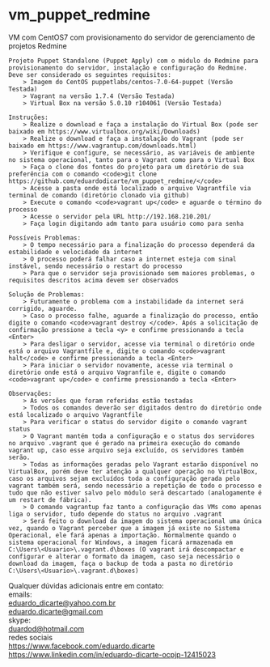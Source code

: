 # vm_puppet_redmine
VM com CentOS7 com provisionamento do servidor de gerenciamento de projetos Redmine

    Projeto Puppet Standalone (Puppet Apply) com o módulo do Redmine para provisionamento do servidor, instalação e configuração do Redmine. Deve ser considerado os seguintes requisitos:
      	> Imagem do CentOS puppetlabs/centos-7.0-64-puppet (Versão Testada)
      	> Vagrant na versão 1.7.4 (Versão Testada)
      	> Virtual Box na versão 5.0.10 r104061 (Versão Testada)
    
    Instruções:
        > Realize o download e faça a instalação do Virtual Box (pode ser baixado em https://www.virtualbox.org/wiki/Downloads)
        > Realize o download e faça a instalação do Vagrant (pode ser baixado em https://www.vagrantup.com/downloads.html)
        > Verifique e configure, se necessário, as variáveis de ambiente no sistema operacional, tanto para o Vagrant como para o Virtual Box
        > Faça o clone dos fontes do projeto para um diretório de sua preferência com o comando <code>git clone https://github.com/eduardodicarte/vm_puppet_redmine/</code>
        > Acesse a pasta onde está localizado o arquivo Vagrantfile via terminal de comando (diretório clonado via github)
        > Execute o comando <code>vagrant up</code> e aguarde o término do processo
        > Acesse o servidor pela URL http://192.168.210.201/
        > Faça login digitando adm tanto para usuário como para senha
        
    Possíveis Problemas:
        > O tempo necessário para a finalização do processo dependerá da estabilidade e velocidade da internet
        > O processo poderá falhar caso a internet esteja com sinal instável, sendo necessário o restart do processo
        > Para que o servidor seja provisionado sem maiores problemas, o requisitos descritos acima devem ser observados
    
    Solução de Problemas:
        > Futuramente o problema com a instabilidade da internet será corrigido, aguarde.
        > Caso o processo falhe, aguarde a finalização do processo, então digite o comando <code>vagrant destroy </code>. Após a solicitação de confirmação pressione a tecla <y> e confirme pressionando a tecla <Enter>
        > Para desligar o servidor, acesse via terminal o diretório onde está o arquivo Vagrantfile e, digite o comando <code>vagrant halt</code> e confirme pressionando a tecla <Enter>
        > Para iniciar o servidor novamente, acesse via terminal o diretório onde está o arquivo Vagranfile e, digite o comando <code>vagrant up</code> e confirme pressionando a tecla <Enter>
        
    Observações:
        > As versões que foram referidas estão testadas
        > Todos os comandos deverão ser digitados dentro do diretório onde está localizado o arquivo Vagrantfile
        > Para verificar o status do servidor digite o comando vagrant status
        > O Vagrant mantém toda a configuração e o status dos servidores no arquivo .vagrant que é gerado na primeira execução do comando vagrant up, caso esse arquivo seja excluído, os servidores também serão.
        > Todas as informações geradas pelo Vagrant estarão disponível no VirtualBox, porém deve ter atenção a qualquer operação no VirtualBox, caso os arquivos sejam excluídos toda a configuração gerada pelo vagrant também será, sendo necessário a repetição de todo o processo e tudo que não estiver salvo pelo módulo será descartado (analogamente é um restart de fábrica).
        > O comando vagrantup faz tanto a configuração das VMs como apenas liga o servidor, tudo depende do status no arquivo .vagrant
        > Será feito o download da imagem do sistema operacional uma única vez, quando o Vagrant perceber que a imagem já existe no Sistema Operacional, ele fará apenas a importação. Normalmente quando o sistema operacional for Windows, a imagem ficará armazenada em C:\Users\<Usuario>\.vagrant.d\boxes (O vagrant irá descompactar e configurar e alterar o formato da imagem, caso seja necessário o download da imagem, faça o backup de toda a pasta no diretório C:\Users\<Usuario>\.vagrant.d\boxes)
        
  Qualquer dúvidas adicionais entre em contato:     
    emails:    
        eduardo_dicarte@yahoo.com.br   
        eduardo.dicarte@gmail.com                
    skype:     
        duardod@hotmail.com              
    redes sociais    
        https://www.facebook.com/eduardo.dicarte    
        https://www.linkedin.com/in/eduardo-dicarte-ocpjp-12415023   
        
